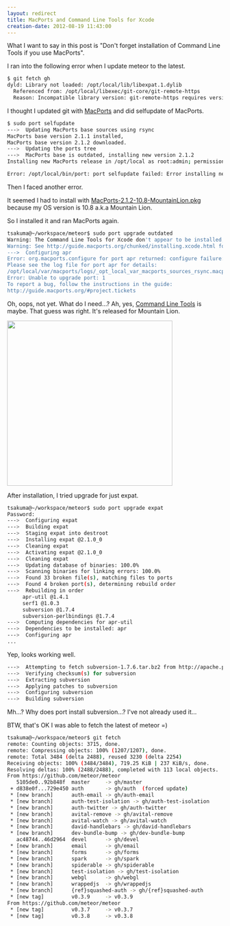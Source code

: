 ```yaml
---
layout: redirect
title: MacPorts and Command Line Tools for Xcode
creation-date: 2012-08-19 11:43:00
---
```

What I want to say in this post is "Don't forget installation of Command Line Tools if you use MacPorts".


I ran into the following error when I update meteor to the latest.

```bash
$ git fetch gh
dyld: Library not loaded: /opt/local/lib/libexpat.1.dylib
  Referenced from: /opt/local/libexec/git-core/git-remote-https
  Reason: Incompatible library version: git-remote-https requires version 8.0.0 or later, but libexpat.1.dylib provides version 7.0.0
```

I thought I updated git with [MacPorts](http://www.macports.org/) and did selfupdate of MacPorts.

```bash
$ sudo port selfupdate
--->  Updating MacPorts base sources using rsync
MacPorts base version 2.1.1 installed,
MacPorts base version 2.1.2 downloaded.
--->  Updating the ports tree
--->  MacPorts base is outdated, installing new version 2.1.2
Installing new MacPorts release in /opt/local as root:admin; permissions 0755; Tcl-Package in /Library/Tcl

Error: /opt/local/bin/port: port selfupdate failed: Error installing new MacPorts base: command execution failed
```

Then I faced another error.

It seemed I had to install with [MacPorts-2.1.2-10.8-MountainLion.pkg](https://distfiles.macports.org/MacPorts/MacPorts-2.1.2-10.8-MountainLion.pkg) because my OS version is 10.8 a.k.a Mountain Lion.

So I installed it and ran MacPorts again.

```bash
tsakuma@~/workspace/meteor$ sudo port upgrade outdated
Warning: The Command Line Tools for Xcode don't appear to be installed; most ports will likely fail to build.
Warning: See http://guide.macports.org/chunked/installing.xcode.html for more information.
--->  Configuring apr
Error: org.macports.configure for port apr returned: configure failure: command execution failed
Please see the log file for port apr for details:
/opt/local/var/macports/logs/_opt_local_var_macports_sources_rsync.macports.org_release_tarballs_ports_devel_apr/apr/main.log
Error: Unable to upgrade port: 1
To report a bug, follow the instructions in the guide:
http://guide.macports.org/#project.tickets
```

Oh, oops, not yet. What do I need…? Ah, yes, [Command Line Tools](https://developer.apple.com/downloads/index.action) is maybe. That guess was right. It's released for Mountain Lion.

<img src="{{site.images.url}}/2012-08-19/CommandLineTools4MountainLion.png" width="386px"/>

After installation, I tried upgrade for just expat.

```bash
tsakuma@~/workspace/meteor$ sudo port upgrade expat
Password:
--->  Configuring expat
--->  Building expat
--->  Staging expat into destroot
--->  Installing expat @2.1.0_0
--->  Cleaning expat
--->  Activating expat @2.1.0_0
--->  Cleaning expat
--->  Updating database of binaries: 100.0%
--->  Scanning binaries for linking errors: 100.0%
--->  Found 33 broken file(s), matching files to ports
--->  Found 4 broken port(s), determining rebuild order
--->  Rebuilding in order
     apr-util @1.4.1 
     serf1 @1.0.3 
     subversion @1.7.4 
     subversion-perlbindings @1.7.4 
--->  Computing dependencies for apr-util
--->  Dependencies to be installed: apr
--->  Configuring apr
...
```

Yep, looks working well.

```bash
--->  Attempting to fetch subversion-1.7.6.tar.bz2 from http://apache.pesat.net.id/subversion
--->  Verifying checksum(s) for subversion
--->  Extracting subversion
--->  Applying patches to subversion
--->  Configuring subversion
--->  Building subversion
```

Mh...? Why does port install subversion...? I've not already used it...

BTW, that's OK I was able to fetch the latest of meteor =)

```bash
tsakuma@~/workspace/meteor$ git fetch
remote: Counting objects: 3715, done.
remote: Compressing objects: 100% (1207/1207), done.
remote: Total 3484 (delta 2488), reused 3230 (delta 2254)
Receiving objects: 100% (3484/3484), 719.25 KiB | 237 KiB/s, done.
Resolving deltas: 100% (2488/2488), completed with 113 local objects.
From https://github.com/meteor/meteor
   5105de0..92b848f  master     -> gh/master
 + d838e0f...729e450 auth       -> gh/auth  (forced update)
 * [new branch]      auth-email -> gh/auth-email
 * [new branch]      auth-test-isolation -> gh/auth-test-isolation
 * [new branch]      auth-twitter -> gh/auth-twitter
 * [new branch]      avital-remove -> gh/avital-remove
 * [new branch]      avital-watch -> gh/avital-watch
 * [new branch]      david-handlebars -> gh/david-handlebars
 * [new branch]      dev-bundle-bump -> gh/dev-bundle-bump
   ac48744..46d2964  devel      -> gh/devel
 * [new branch]      email      -> gh/email
 * [new branch]      forms      -> gh/forms
 * [new branch]      spark      -> gh/spark
 * [new branch]      spiderable -> gh/spiderable
 * [new branch]      test-isolation -> gh/test-isolation
 * [new branch]      webgl      -> gh/webgl
 * [new branch]      wrappedjs  -> gh/wrappedjs
 * [new branch]      {ref}squashed-auth -> gh/{ref}squashed-auth
 * [new tag]         v0.3.9     -> v0.3.9
From https://github.com/meteor/meteor
 * [new tag]         v0.3.7     -> v0.3.7
 * [new tag]         v0.3.8     -> v0.3.8
```
